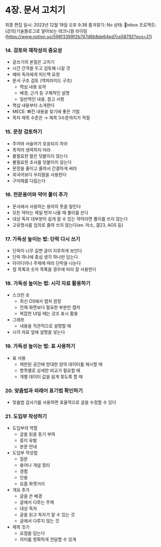 # 4장. 문서 고치기

최종 편집 일시: 2023년 12월 19일 오후 9:38
즐겨찾기: No
상태: inbox
프로젝트: (강의)기술블로그로 알아보는 테크니컬 라이팅 (https://www.notion.so/596f3399f2b747d6b8de64ed7ce58792?pvs=21)

### 14. 검토와 재작성의 중요성

- 글쓰기의 본질은 고치기
- 시간 간격을 두고 검토해 나갈 것
- 예비 독자에게 피드백 요청
- 문서 구조 검토 (역피라미드 구조)
    - 핵심 내용 요약
    - 배경, 근거 등 구체적인 설명
    - 일반적인 내용, 참고 사항
- 핵심 내용부터 소개한다
- MECE: 빠진 내용을 찾기에 좋은 기법
- 목차 제목 수준은 → 제목 3수준까지가 적절

### 15. 문장 검토하기

- 주어와 서술어가 호응되지 하라
- 목적어 생략하지 마라
- 불필요한 말은 덧붙이지 않는다
- 불필요한 조사를 덧붙이지 않는다
- 문장을 줄이고 줄여서 간결하게 써라
- 외국어보다 우리말을 사용한다
- 구어체를 다듬는다

### 16. 전문용어와 약어 풀이 추가

- 문서에서 사용하는 용어의 뜻을 알린다
- 모든 약어는 제일 먼저 나올 때 풀이를 쓴다
- 대상 독자 대부분이 쉽게 알 수 있는 약어라면 풀이를 쓰지 않는다
- 고유명사를 임의로 줄여 쓰지 않는다(ex. 마소, 갤23, AOS 등)

### 17. 가독성 높이는 법: 단락 다시 쓰기

- 단락이 너무 길면 글이 지루하게 보인다
- 단락 하나에 중심 생각 하나만 담는다
- 아이디어나 주제에 따라 단락을 나눈다
- 점 목록과 숫자 목록을 경우에 따라 잘 사용한다

### 18. 가독성 높이는 법: 시각 자료 활용하기

- 스크린 숏
    - 최신 OS에서 캡처 권장
    - 전체 화면보다 필요한 부분만 캡처
    - 복잡한 UI일 때는 강조 표시 활용
- 그래프
    - 내용을 직관적으로 설명할 때
- 시각 자료 앞에 설명을 넣는다

### 19. 가독성 높이는 법: 표 사용하기

- 표 사용
    - 제한된 공간에 방대한 양의 데이터를 제시할 때
    - 항목별로 상세한 비교가 필요할 때
    - 개별 데이터 값을 쉽게 찾도록 할 때

### 20. 맞춤법과 외래어 표기법 확인하기

- 맞춤법 검사기를 사용하면 효율적으로 글을 수정할 수 있다

### 21. 도입부 작성하기

- 도입부의 역할
    - 글을 읽을 동기 부여
    - 흥미 유발
    - 본문 안내
- 도입부 작성법
    - 질문
    - 용어나 개념 정리
    - 경험
    - 인용
    - 요즘 화젯거리
- 개요 추가
    - 글을 쓴 배경
    - 글에서 다루는 주제
    - 대상 독자
    - 글을 읽고 독자가 알 수 있는 것
    - 글에서 다루지 않는 것
- 제목 짓기
    - 요점을 담는다
    - 의미를 명확하게 전달할 수 있게